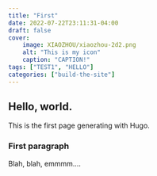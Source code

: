 ```yaml
---
title: "First"
date: 2022-07-22T23:11:31-04:00
draft: false
cover:
    image: XIAOZHOU/xiaozhou-2d2.png
    alt: "This is my icon"
    caption: "CAPTION!"
tags: ["TEST1", "HELLO"]
categories: ["build-the-site"]
---
```


## Hello, world. 

This is the first page generating with Hugo. 


### First paragraph

Blah, blah, emmmm.... 

